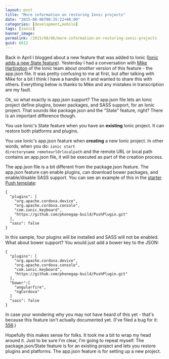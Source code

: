 ```yaml
---
layout: post
title: "More information on restoring Ionic projects"
date: "2015-08-06T08:35:22+06:00"
categories: [development,mobile]
tags: [ionic]
banner_image: 
permalink: /2015/08/06/more-information-on-restoring-ionic-projects
guid: 6612
---
```


Back in April I blogged about a new feature that was added to Ionic (<a href="http://www.raymondcamden.com/2015/04/20/ionic-adds-a-new-state-feature">Ionic adds a new State feature</a>). Yesterday I had a conversation with <a href="https://twitter.com/mhartington">Mike Hartington</a> of the Ionic team about <em>another</em> version of this feature - the app.json file. It was pretty confusing to me at first, but after talking with Mike for a bit I think I have a handle on it and wanted to share this with others. Everything below is thanks to Mike and any mistakes in transcription are my fault.

<!--more-->

Ok, so what exactly is app.json support? The app.json file lets an Ionic project define plugins, bower packages, and SASS support, for an Ionic project. That sounds like package.json and the "State" feature, right? There is an important difference though.

You use Ionic's State feature when you have an <strong>existing</strong> Ionic project. It can restore both platforms and plugins.

You use Ionic's app.json feature when <strong>creating</strong> a new Ionic project. In other words, when you do: <code>ionic start directoryname remoteurlOrlocalpath</code> and the remote URL or local path contains an app.json file, it will be executed as part of the creation process.

The app.json file is a bit different from the package.json feature. The app.json feature can enable plugins, can download bower packages, and enable/disable SASS support. You can see an example of this in the <a href="https://github.com/driftyco/ionic-starter-push">starter Push template</a>:

<pre><code class="language-javascript">{
  "plugins": [
    "org.apache.cordova.device",
    "org.apache.cordova.console",
    "com.ionic.keyboard",
    "https://github.com/phonegap-build/PushPlugin.git"
  ],
  "sass": false
}</code></pre>

In this sample, four plugins will be installed and SASS will not be enabled. What about bower support? You would just add a bower key to the JSON:


<pre><code class="language-javascript">{
  "plugins": [
    "org.apache.cordova.device",
    "org.apache.cordova.console",
    "com.ionic.keyboard",
    "https://github.com/phonegap-build/PushPlugin.git"
  ],
  "bower":[
    "angularfire",
    "ngCordova"
  ]
  "sass": false
}</code></pre>

In case your wondering why you may not have heard of this yet - that's because this feature isn't actually documented yet. (I've filed a bug for it: <a href="https://github.com/driftyco/ionic-cli/issues/556">556</a>.) 

Hopefully this makes sense for folks. It took me a bit to wrap my head around it. Just to be sure I'm clear, I'm going to repeat myself. The package.json/State feature is for an existing project and lets you restore plugins and platforms. The app.json feature is for setting up a new project.